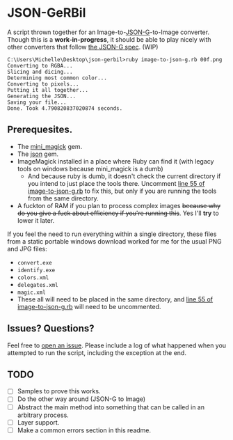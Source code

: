# JSON-GeRBil
A script thrown together for an Image-to-[JSON-G](https://github.com/Roadcrosser/JSON-G)-to-Image converter. Though this is a **work-in-progress**, it should be able to play nicely with other converters that follow [the JSON-G spec](https://github.com/Roadcrosser/JSON-G/blob/master/spec.md). (WIP)

```
C:\Users\Michelle\Desktop\json-gerbil>ruby image-to-json-g.rb 00f.png
Converting to RGBA...
Slicing and dicing...
Determining most common color...
Converting to pixels...
Putting it all together...
Generating the JSON...
Saving your file...
Done. Took 4.790820837020874 seconds.
```

## Prerequesites.
- The [mini_magick](https://rubygems.org/gems/mini_magick) gem.
- The [json](https://rubygems.org/gems/json) gem.
- ImageMagick installed in a place where Ruby can find it (with legacy tools on windows because mini_magick is a dumb)
  - And because ruby is dumb, it doesn't check the current directory if you intend to just place the tools there. Uncomment [line 55 of image-to-json-g.rb](image-to-json-g.rb#L55) to fix this, but only if you are running the tools from the same directory.
- A fuckton of RAM if you plan to process complex images ~~because why do you give a fuck about efficiency if you're running this~~. Yes I'll **try** to lower it later.

If you feel the need to run everything within a single directory, these files from a static portable windows download worked for me for the usual PNG and JPG files:
- `convert.exe`
- `identify.exe`
- `colors.xml`
- `delegates.xml`
- `magic.xml`
- These all will need to be placed in the same directory, and [line 55 of image-to-json-g.rb](image-to-json-g.rb#L55) will need to be uncommented.

## Issues? Questions?
Feel free to [open an issue](https://github.com/LikeLakers2/JSON-GeRBil/issues/new). Please include a log of what happened when you attempted to run the script, including the exception at the end.

## TODO
- [ ] Samples to prove this works.
- [ ] Do the other way around (JSON-G to Image)
- [ ] Abstract the main method into something that can be called in an arbitrary process.
- [ ] Layer support.
- [ ] Make a common errors section in this readme.